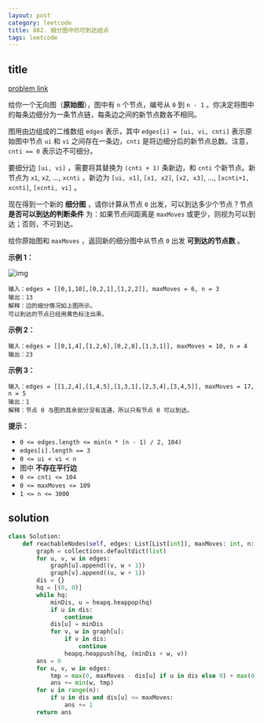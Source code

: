 ```yaml
---
layout: post
category: leetcode
title: 882. 细分图中的可到达结点
tags: leetcode
---
```

## title
[problem link](https://leetcode-cn.com/problems/reachable-nodes-in-subdivided-graph/)

给你一个无向图（**原始图**），图中有 `n` 个节点，编号从 `0` 到 `n - 1` 。你决定将图中的每条边细分为一条节点链，每条边之间的新节点数各不相同。

图用由边组成的二维数组 `edges` 表示，其中 `edges[i] = [ui, vi, cnti]` 表示原始图中节点 `ui` 和 `vi` 之间存在一条边，`cnti` 是将边细分后的新节点总数。注意，`cnti == 0` 表示边不可细分。

要细分边 `[ui, vi]` ，需要将其替换为 `(cnti + 1)` 条新边，和 `cnti` 个新节点。新节点为 `x1`, `x2`, ..., `xcnti` ，新边为 `[ui, x1]`, `[x1, x2]`, `[x2, x3]`, ..., `[xcnti+1, xcnti]`, `[xcnti, vi]` 。

现在得到一个新的 **细分图** ，请你计算从节点 `0` 出发，可以到达多少个节点？节点 **是否可以到达的判断条件** 为：如果节点间距离是 `maxMoves` 或更少，则视为可以到达；否则，不可到达。

给你原始图和 `maxMoves` ，返回新的细分图中从节点 `0` 出发 **可到达的节点数** 。

 

**示例 1：**

![img](https://s3-lc-upload.s3.amazonaws.com/uploads/2018/08/01/origfinal.png)

```
输入：edges = [[0,1,10],[0,2,1],[1,2,2]], maxMoves = 6, n = 3
输出：13
解释：边的细分情况如上图所示。
可以到达的节点已经用黄色标注出来。
```

**示例 2：**

```
输入：edges = [[0,1,4],[1,2,6],[0,2,8],[1,3,1]], maxMoves = 10, n = 4
输出：23
```

**示例 3：**

```
输入：edges = [[1,2,4],[1,4,5],[1,3,1],[2,3,4],[3,4,5]], maxMoves = 17, n = 5
输出：1
解释：节点 0 与图的其余部分没有连通，所以只有节点 0 可以到达。
```

 

**提示：**

- `0 <= edges.length <= min(n * (n - 1) / 2, 104)`
- `edges[i].length == 3`
- `0 <= ui < vi < n`
- 图中 **不存在平行边**
- `0 <= cnti <= 104`
- `0 <= maxMoves <= 109`
- `1 <= n <= 3000`

## solution
```python
class Solution:
    def reachableNodes(self, edges: List[List[int]], maxMoves: int, n: int) -> int:
        graph = collections.defaultdict(list)
        for u, v, w in edges:
            graph[u].append((v, w + 1))
            graph[v].append((u, w + 1))
        dis = {}
        hq = [(0, 0)]
        while hq:
            minDis, u = heapq.heappop(hq)
            if u in dis:
                continue
            dis[u] = minDis
            for v, w in graph[u]:
                if v in dis:
                    continue
                heapq.heappush(hq, (minDis + w, v))
        ans = 0
        for u, v, w in edges:
            tmp = max(0, maxMoves - dis[u] if u in dis else 0) + max(0, maxMoves - dis[v] if v in dis else 0)
            ans += min(w, tmp)
        for u in range(n):
            if u in dis and dis[u] <= maxMoves:
                ans += 1
        return ans

```

